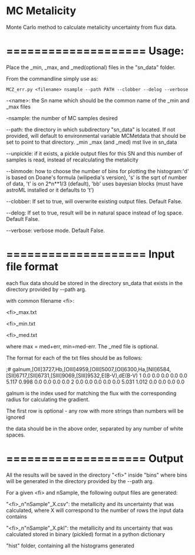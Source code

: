 MC Metalicity
====================

Monte Carlo method to calculate metalicity uncertainty from flux data.

====================
Usage:
====================
Place the _min, _max, and _med(optional) files in the "sn_data" folder.


From the commandline simply use as:
```
MCZ_err.py <filename> nsample --path PATH --clobber --delog --verbose
```
-\<name\>: the Sn name which should be the common name of the _min and _max files

-nsample: the number of MC samples desired

--path: the directory in which subdirectory "sn_data" is located. If not provided, will default to environmental variable MCMetdata that should be set to point to that directory. _min _max (and _med) mst live in sn_data

--unpickle: if it exists, a pickle output files for this SN and this number of samples is read, instead of recalculating the metalicity

--binmode: how to choose the number of bins for plotting the histogram:'d' is based on Doane's formula (wilipedia's version), 's' is the sqrt of number of data, 't' is on 2*n**1/3 (default), 'bb' uses bayesian blocks (must have astroML installed or it defaults to 't')

--clobber: If set to true, will overwrite existing output files. Default False.

--delog: If set to true, result will be in natural space instead of log space. Default False.

--verbose: verbose mode. Default False.


====================
Input file format
====================
each flux data should be stored in the directory sn_data that exists in the directory provided by --path arg. 

with common filename \<fi\>:

\<fi\>_max.txt

\<fi\>_min.txt

\<fi\>_med.txt 


where max = med+err, min=med-err. The _med file is optional.

The format for each of the txt files should be as follows:


;# galnum,[OII]3727,Hb,[OIII]4959,[OIII]5007,[OI]6300,Ha,[NII]6584,[SII]6717,[SII]6731,[SIII]9069,[SIII]9532,E(B-V),dE(B-V)
       1     0.0     0.0     0.0     0.0     0.0   5.117   0.998     0.0     0.0     0.0     0.0
       2     0.0     0.0     0.0     0.0     0.0   5.031   1.012     0.0     0.0     0.0     0.0
       
       
galnum is the index used for matching the flux with the corresponding radius for calculating the gradient.

The first row is optional - any row with more strings than numbers will be ignored

the data should be in the above order, separated by any number of white spaces.


====================
Output
====================
All the results will be saved in the directory "\<fi\>" inside "bins" where bins will be generated in the directory provided by the --path arg.

For a given \<fi\> and nSample, the following output files are generated:

"\<fi\>_n"nSample"_X.csv": the metallicity and its uncertainty that was calculated, where X will correspond to the number of rows the input data contains

"\<fi\>_n"nSample"_X.pkl": the metallicity and its uncertainty that was calculated stored in binary (pickled) format in a python dictionary

"hist" folder, containing all the histograms generated


 

